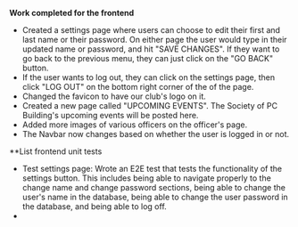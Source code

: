 **Work completed for the frontend**
- Created a settings page where users can choose to edit their first and last name or their password. On either page the user would type in their updated name or password, and hit "SAVE CHANGES". If they want to go back to the previous menu, they can just click on the "GO BACK" button. 
- If the user wants to log out, they can click on the settings page, then click "LOG OUT" on the bottom right corner of the of the page.
- Changed the favicon to have our club's logo on it.
- Created a new page called "UPCOMING EVENTS". The Society of PC Building's upcoming events will be posted here. 
- Added more images of various officers on the officer's page.
- The Navbar now changes based on whether the user is logged in or not. 

**List frontend unit tests
- Test settings page: Wrote an E2E test that tests the functionality of the settings button. This includes being able to navigate properly to the change name and change password sections, being able to change the user's name in the database, being able to change the user password in the database, and being able to log off.
- 
